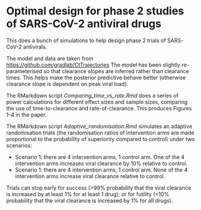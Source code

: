 # Optimal design for phase 2 studies of SARS-CoV-2 antiviral drugs


This does a bunch of simulations to help design phase 2 trials of SARS-CoV-2 antivirals.

The model and data are taken from https://github.com/gradlab/CtTrajectories
The model has been slightly re-parameterised so that clearance slopes are inferred rather than clearance times. This helps make the posterior predictive behave better (otherwise clearance slope is dependent on peak viral load).

The RMarkdown script *Comparing_time_vs_rate.Rmd* does a series of power calculations for different effect sizes and sample sizes, comparing the use of time-to-clearance and rate-of-clearance. This produces Figures 1-4 in the paper.

The RMarkdown script *Adaptive_randomisation.Rmd* simulates an adaptive randomisation trials (the randomisation ratios of intervention arms are made proportional to the probability of superiority compared to control) under two scenarios:

* Scenario 1: there are 4 intervention arms, 1 control arm. One of the 4 intervention arms increases viral clearance by 10\% relative to control.
* Scenario 1: there are 4 intervention arms, 1 control arm. None of the 4 intervention arms increase viral clearance relative to control.

Trials can stop early for success (>99\% probability that the viral clearance is increased by at least 1\% for at least 1 drug); or for futility (<10\% probability that the viral clearance is increased by 1\% for all drugs).


